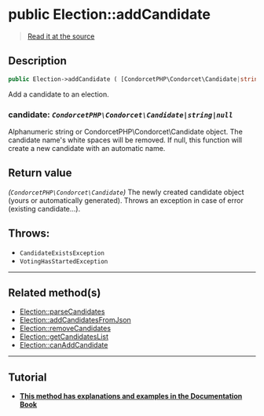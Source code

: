 # public Election::addCandidate

> [Read it at the source](https://github.com/julien-boudry/Condorcet/blob/master/src/ElectionProcess/CandidatesProcess.php#L135)

## Description    

```php
public Election->addCandidate ( [CondorcetPHP\Condorcet\Candidate|string|null $candidate = null] ): CondorcetPHP\Condorcet\Candidate
```

Add a candidate to an election.
    

### **candidate:** *`CondorcetPHP\Condorcet\Candidate|string|null`*   
Alphanumeric string or CondorcetPHP\Condorcet\Candidate object. The candidate name's white spaces will be removed. If null, this function will create a new candidate with an automatic name.    


## Return value   

*(`CondorcetPHP\Condorcet\Candidate`)* The newly created candidate object (yours or automatically generated). Throws an exception in case of error (existing candidate...).



## Throws:   

* ```CandidateExistsException``` 
* ```VotingHasStartedException``` 

---------------------------------------

## Related method(s)      

* [Election::parseCandidates](/Docs/api-reference/Election%20Class/Election--parseCandidates.md)    
* [Election::addCandidatesFromJson](/Docs/api-reference/Election%20Class/Election--addCandidatesFromJson.md)    
* [Election::removeCandidates](/Docs/api-reference/Election%20Class/Election--removeCandidates.md)    
* [Election::getCandidatesList](/Docs/api-reference/Election%20Class/Election--getCandidatesList.md)    
* [Election::canAddCandidate](/Docs/api-reference/Election%20Class/Election--canAddCandidate.md)    

---------------------------------------

## Tutorial

* **[This method has explanations and examples in the Documentation Book](https://www.condorcet.io/3.AsPhpLibrary/4.Candidates)**    

